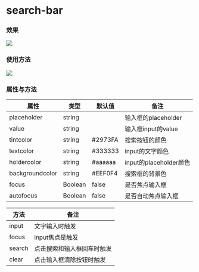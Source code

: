 # search-bar

### 效果

![](https://img.bihacat.com/components/search-bar/80811583895697_.pic.jpg)

### 使用方法

![](https://img.bihacat.com/components/search-bar/search-bar-code.png)

### 属性与方法

|属性|类型|默认值|备注|
|---|---|---|---|
|placeholder|string||输入框的placeholder|
|value|string||输入框input的value|
|tintcolor|string|#2973FA|搜索按钮的颜色|
|textcolor|string|#333333|input的文字颜色|
|holdercolor|string|#aaaaaa|input的placeholder颜色|
|backgroundcolor|string|#EEF0F4|搜索框的背景色|
|focus|Boolean|false|是否焦点输入框|
|autofocus|Boolean|false|是否自动焦点输入框|

|方法|备注|
|---|---|
|input|文字输入时触发|
|focus|input焦点是触发|
|search|点击搜索和输入框回车时触发|
|clear|点击输入框清除按钮时触发|